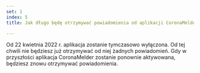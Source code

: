 ```yaml
---
set: 1
index: 5
title: Jak długo będę otrzymywać powiadomienia od aplikacji CoronaMelder?

---
```

Od 22 kwietnia 2022 r. aplikacja zostanie tymczasowo wyłączona. Od tej chwili nie będziesz już otrzymywać od niej żadnych powiadomień. Gdy w przyszłości aplikacja CoronaMelder zostanie ponownie aktywowana, będziesz znowu otrzymywać powiadomienia.
